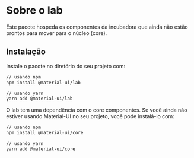 # Sobre o lab

<p class="description">Este pacote hospeda os componentes da incubadora que ainda não estão prontos para mover para o núcleo (core).</p>

## Instalação

Instale o pacote no diretório do seu projeto com:

```sh
// usando npm
npm install @material-ui/lab

// usando yarn
yarn add @material-ui/lab
```

O lab tem uma dependência com o core componentes. Se você ainda não estiver usando Material-UI no seu projeto, você pode instalá-lo com:

```sh
// usando npm
npm install @material-ui/core

// usando yarn
yarn add @material-ui/core
```